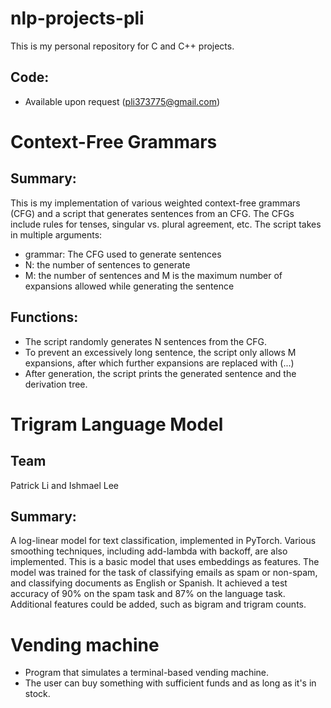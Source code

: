# nlp-projects-pli
This is my personal repository for C and C++ projects.

## Code:
- Available upon request (pli373775@gmail.com)

# Context-Free Grammars
## Summary: 
This is my implementation of various weighted context-free grammars (CFG) and a script that generates sentences from an CFG. The CFGs include rules for tenses, singular vs. plural agreement, etc.
The script takes in multiple arguments:
- grammar: The CFG used to generate sentences
- N: the number of sentences to generate
- M: the number of sentences and M is the maximum number of expansions allowed while generating the sentence

## Functions:
- The script randomly generates N sentences from the CFG.
- To prevent an excessively long sentence, the script only allows M expansions, after which further expansions are replaced with (...)
- After generation, the script prints the generated sentence and the derivation tree.

  
# Trigram Language Model
## Team
Patrick Li and Ishmael Lee
## Summary: 
A log-linear model for text classification, implemented in PyTorch. Various smoothing techniques, including add-lambda with backoff, are also implemented. This is a basic model that uses embeddings as features. The model was trained for the task of classifying emails as spam or non-spam, and classifying documents as English or Spanish. It achieved a test accuracy of 90% on the spam task and 87% on the language task. 
Additional features could be added, such as bigram and trigram counts. 


# Vending machine
- Program that simulates a terminal-based vending machine.
- The user can buy something with sufficient funds and as long as it's in stock.
